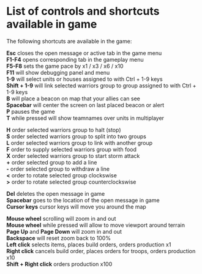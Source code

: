 # List of controls and shortcuts available in game #

The following shortcuts are available in the game:

<b>Esc</b> closes the open message or active tab in the game menu<br>
<b>F1-F4</b> opens corresponding tab in the gameplay menu<br>
<b>F5-F8</b> sets the game pace by x1 / x3 / x6 / x10<br>
<b>F11</b> will show debugging panel and menu<br>
<b>1-9</b> will select units or houses assigned to with Ctrl + 1-9 keys<br>
<b>Shift + 1-9</b> will link selected warriors group to group assigned to with Ctrl + 1-9 keys<br>
<b>B</b> will place a beacon on map that your allies can see<br>
<b>Spacebar</b> will center the screen on last placed beacon or alert<br>
<b>P</b> pauses the game<br>
<b>T</b> while pressed will show teamnames over units in multiplayer<br>

<b>H</b> order selected warriors group to halt (stop)<br>
<b>S</b> order selected warriors group to split into two groups<br>
<b>L</b> order selected warriors group to link with another group<br>
<b>F</b> order to supply selected warriors group with food<br>
<b>X</b> order selected warriors group to start storm attack<br>
<b>+</b> order selected group to add a line<br>
<b>-</b> order selected group to withdraw a line<br>
<b><</b> order to rotate selected group clockswise<br>
<b>></b> order to rotate selected group counterclockswise<br>

<b>Del</b> deletes the open message in game<br>
<b>Spacebar</b> goes to the location of the open message in game<br>
<b>Cursor keys</b> cursor keys will move you around the map<br>

<b>Mouse wheel</b> scrolling will zoom in and out<br>
<b>Mouse wheel</b> while pressed will allow to move viewport around terrain<br>
<b>Page Up</b> and <b>Page Down</b> will zoom in and out<br>
<b>Backspace</b> will reset zoom back to 100%<br>
<b>Left click</b> selects items, places build orders, orders production x1<br>
<b>Right click</b> cancels build order, places orders for troops, orders production x10<br>
<b>Shift + Right click</b> orders production x100<br>